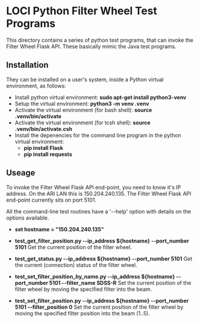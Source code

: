 # LOCI Python Filter Wheel Test Programs

This directory contains a series of python test programs, that can invoke the Filter Wheel Flask API. These basically mimic the Java test programs.

## Installation

They can be installed on a user's system, inside a Python virtual environment, as follows:

* Install python virtual environment: **sudo apt-get install python3-venv**
* Setup the virtual environment: **python3 -m venv .venv**
* Activate the virtual environment (for bash shell): **source .venv/bin/activate**
* Activate the virtual environment (for tcsh shell): **source .venv/bin/activate.csh**
* Install the depenencies for the command line program in the python virtual environment:
  *  **pip install Flask**
  *  **pip install requests**

## Useage

To invoke the Filter Wheel Flask API end-point, you need to know it's IP address. On the ARI LAN this is 150.204.240.135. The Filter Wheel Flask API end-point currently sits on port 5101.

All the command-line test routines have a '--help' option with details on the options available.

*  **set hostname = "150.204.240.135"**

*  **test_get_filter_position.py --ip_address ${hostname} --port_number 5101** Get the current position of the filter wheel.
*  **test_get_status.py --ip_address ${hostname} --port_number 5101** Get the current (connection) status of the filter wheel.
*  **test_set_filter_position_by_name.py --ip_address ${hostname} --port_number 5101 --filter_name SDSS-R** Set the current position of the filter wheel by moving the specified  filter into the beam.
*  **test_set_filter_position.py --ip_address ${hostname} --port_number 5101 --filter_position 0** Set the current position of the filter wheel by moving the specified filter position into the beam (1..5).
